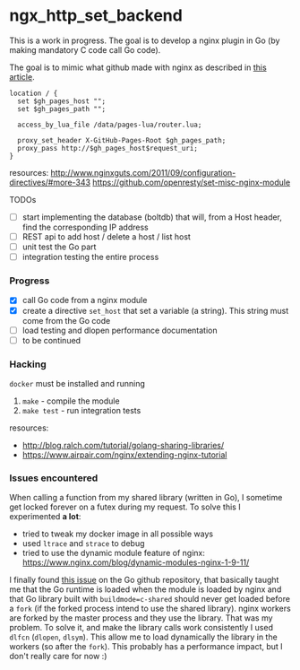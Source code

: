 # ngx_http_set_backend

This is a work in progress. The goal is to develop a nginx plugin in Go (by making mandatory C code call Go code).

The goal is to mimic what github made with nginx as described in [this article](http://githubengineering.com/rearchitecting-github-pages/).

````
location / {
  set $gh_pages_host "";
  set $gh_pages_path "";

  access_by_lua_file /data/pages-lua/router.lua;

  proxy_set_header X-GitHub-Pages-Root $gh_pages_path;
  proxy_pass http://$gh_pages_host$request_uri;
}
````

resources: 
http://www.nginxguts.com/2011/09/configuration-directives/#more-343
https://github.com/openresty/set-misc-nginx-module

TODOs
- [ ] start implementing the database (boltdb) that will, from a Host header, find the corresponding IP address
- [ ] REST api to add host / delete a host / list host
- [ ] unit test the Go part
- [ ] integration testing the entire process

### Progress

- [x] call Go code from a nginx module
- [x] create a directive `set_host` that set a variable (a string). This string must come from the Go code
- [ ] load testing and dlopen performance documentation
- [ ] to be continued

### Hacking

`docker` must be installed and running

1. `make` - compile the module
2. `make test` - run integration tests

resources:
- http://blog.ralch.com/tutorial/golang-sharing-libraries/
- https://www.airpair.com/nginx/extending-nginx-tutorial

### Issues encountered

When calling a function from my shared library (written in Go), I sometime get locked forever on a futex during my request. To solve this I experimented **a lot**:
- tried to tweak my docker image in all possible ways
- used `ltrace` and `strace` to debug
- tried to use the dynamic module feature of nginx: https://www.nginx.com/blog/dynamic-modules-nginx-1-9-11/

I finally found [this issue](https://github.com/golang/go/issues/12873) on the Go github repository, that basically taught me that the Go runtime is loaded when the module is loaded by nginx and that Go library built with `buildmode=c-shared` should never get loaded before a `fork` (if the forked process intend to use the shared library). nginx workers are forked by the master process and they use the library. That was my problem. To solve it, and make the library calls work consistently I used `dlfcn` (`dlopen`, `dlsym`). This allow me to load dynamically the library in the workers (so after the `fork`). This probably has a performance impact, but I don't really care for now :)
